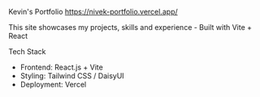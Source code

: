 Kevin's Portfolio
https://nivek-portfolio.vercel.app/

This site showcases my projects, skills and experience - Built with Vite + React

Tech Stack

- Frontend: React.js + Vite  
- Styling: Tailwind CSS / DaisyUI  
- Deployment: Vercel  
